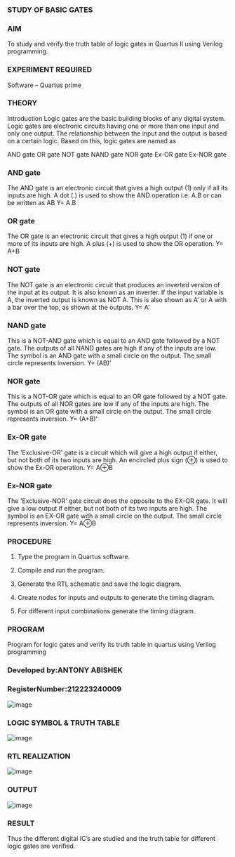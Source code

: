 ### STUDY OF BASIC GATES

### AIM

To study and verify the truth table of logic gates in Quartus II using Verilog programming.

### EXPERIMENT REQUIRED

Software – Quartus prime 

### THEORY

Introduction Logic gates are the basic building blocks of any digital system. Logic gates are electronic circuits having one or more than one input and only one output. The relationship between the input and the output is based on a certain logic. Based on this, logic gates are named as

AND gate OR gate NOT gate NAND gate NOR gate Ex-OR gate Ex-NOR gate

### AND gate

The AND gate is an electronic circuit that gives a high output (1) only if all its inputs are high. A dot (.) is used to show the AND operation i.e. A.B or can be written as AB
Y= A.B

### OR gate

The OR gate is an electronic circuit that gives a high output (1) if one or more of its inputs are high. A plus (+) is used to show the OR operation.
Y= A+B

### NOT gate

The NOT gate is an electronic circuit that produces an inverted version of the input at its output. It is also known as an inverter. If the input variable is A, the inverted output is known as NOT A. This is also shown as A' or A with a bar over the top, as shown at the outputs.
Y= A'

### NAND gate

This is a NOT-AND gate which is equal to an AND gate followed by a NOT gate. The outputs of all NAND gates are high if any of the inputs are low. The symbol is an AND gate with a small circle on the output. The small circle represents inversion.
Y= (AB)’

### NOR gate

This is a NOT-OR gate which is equal to an OR gate followed by a NOT gate. The outputs of all NOR gates are low if any of the inputs are high. The symbol is an OR gate with a small circle on the output. The small circle represents inversion.
Y= (A+B)’

### Ex-OR gate

The 'Exclusive-OR' gate is a circuit which will give a high output if either, but not both of its two inputs are high. An encircled plus sign (⊕) is used to show the Ex-OR operation.
Y= A⊕B

### Ex-NOR gate

The 'Exclusive-NOR' gate circuit does the opposite to the EX-OR gate. It will give a low output if either, but not both of its two inputs are high. The symbol is an EX-OR gate with a small circle on the output. The small circle represents inversion.
Y= A⊕B

### PROCEDURE 

1.	Type the program in Quartus software.

2.	Compile and run the program.

3.	Generate the RTL schematic and save the logic diagram.

4.	Create nodes for inputs and outputs to generate the timing diagram.

5.	For different input combinations generate the timing diagram.

### PROGRAM

Program for logic gates and verify its truth table in quartus using Verilog programming

### Developed by:ANTONY ABISHEK  
 
### RegisterNumber:212223240009 

 ![image](https://github.com/user-attachments/assets/ebe06153-4406-4210-8339-821b8c553bbb)

### LOGIC SYMBOL & TRUTH TABLE

![image](https://github.com/user-attachments/assets/1a0590db-3e7e-402d-87da-caa20891c5a9)

### RTL REALIZATION

![image](https://github.com/user-attachments/assets/888bbdaa-b113-4514-8ccf-8146eb03c9e0)

### OUTPUT
 
![image](https://github.com/user-attachments/assets/77cd7c78-f5d8-400a-9b6d-260a766a57f5)

### RESULT

Thus the different digital IC’s are studied and the truth table for different logic gates are verified.

